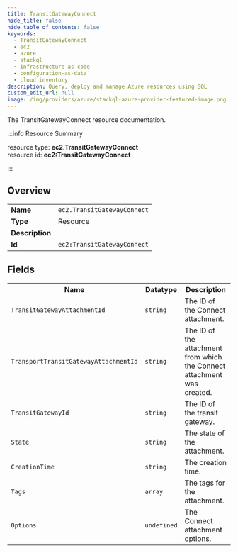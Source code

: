 ```yaml
---
title: TransitGatewayConnect
hide_title: false
hide_table_of_contents: false
keywords:
  - TransitGatewayConnect
  - ec2
  - azure
  - stackql
  - infrastructure-as-code
  - configuration-as-data
  - cloud inventory
description: Query, deploy and manage Azure resources using SQL
custom_edit_url: null
image: /img/providers/azure/stackql-azure-provider-featured-image.png
---
```

The TransitGatewayConnect resource documentation.

:::info Resource Summary

<div class="row">
<div class="providerDocColumn">
<span>resource type:&nbsp;<b>ec2.TransitGatewayConnect</b></span><br />
<span>resource id:&nbsp;<b>ec2:TransitGatewayConnect</b></span><br />
</div>
</div>

:::

## Overview
<table><tbody>
<tr><td><b>Name</b></td><td><code>ec2.TransitGatewayConnect</code></td></tr>
<tr><td><b>Type</b></td><td>Resource</td></tr>
<tr><td><b>Description</b></td><td></td></tr>
<tr><td><b>Id</b></td><td><code>ec2:TransitGatewayConnect</code></td></tr>
</tbody></table>

## Fields
<table><tbody>
<tr><th>Name</th><th>Datatype</th><th>Description</th></tr>
<tr><td><code>TransitGatewayAttachmentId</code></td><td><code>string</code></td><td>The ID of the Connect attachment.</td></tr><tr><td><code>TransportTransitGatewayAttachmentId</code></td><td><code>string</code></td><td>The ID of the attachment from which the Connect attachment was created.</td></tr><tr><td><code>TransitGatewayId</code></td><td><code>string</code></td><td>The ID of the transit gateway.</td></tr><tr><td><code>State</code></td><td><code>string</code></td><td>The state of the attachment.</td></tr><tr><td><code>CreationTime</code></td><td><code>string</code></td><td>The creation time.</td></tr><tr><td><code>Tags</code></td><td><code>array</code></td><td>The tags for the attachment.</td></tr><tr><td><code>Options</code></td><td><code>undefined</code></td><td>The Connect attachment options.</td></tr>
</tbody></table>